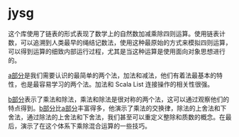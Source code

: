 # jysg

这个库使用了链表的形式表现了数学上的自然数加减乘除四则运算。使用链表计数，可以追溯到人类最早的绳结记数法，使用这种最原始的方式来模拟四则运算，可以得到运算的细致内部运行过程，尤其是当这种运算是使用面向对象思想进行的。

[a部分](a/)是我们需要认识的最简单的两个法，加法和减法，他们有着法最基本的特性，也是最容易学习的两个法。加法和 Scala List 连接操作的相关性很强。

[b部分](b/)表示了乘法和除法，乘法和除法是很对称的两个法，这可以通过观察他们的特点得到。[b部分](b/)比[a部分](a/)丰富得多，他演示了乘法的交换律，除法的上舍法和下舍法，通过除法的上舍法和下舍法，我们甚至可以重定义整除和质数的概念。在最后，演示了在这个体系下乘除混合运算的一些技巧。